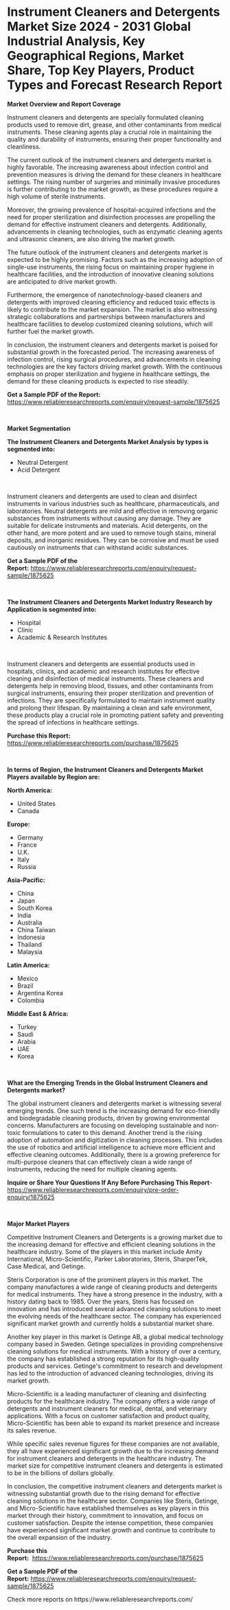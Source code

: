 <p><h1>Instrument Cleaners and Detergents Market Size 2024 - 2031 Global Industrial Analysis, Key Geographical Regions, Market Share, Top Key Players, Product Types and Forecast Research Report</h1></p><p><strong>Market Overview and Report Coverage</strong></p>
<p><p>Instrument cleaners and detergents are specially formulated cleaning products used to remove dirt, grease, and other contaminants from medical instruments. These cleaning agents play a crucial role in maintaining the quality and durability of instruments, ensuring their proper functionality and cleanliness.</p><p>The current outlook of the instrument cleaners and detergents market is highly favorable. The increasing awareness about infection control and prevention measures is driving the demand for these cleaners in healthcare settings. The rising number of surgeries and minimally invasive procedures is further contributing to the market growth, as these procedures require a high volume of sterile instruments.</p><p>Moreover, the growing prevalence of hospital-acquired infections and the need for proper sterilization and disinfection processes are propelling the demand for effective instrument cleaners and detergents. Additionally, advancements in cleaning technologies, such as enzymatic cleaning agents and ultrasonic cleaners, are also driving the market growth.</p><p>The future outlook of the instrument cleaners and detergents market is expected to be highly promising. Factors such as the increasing adoption of single-use instruments, the rising focus on maintaining proper hygiene in healthcare facilities, and the introduction of innovative cleaning solutions are anticipated to drive market growth.</p><p>Furthermore, the emergence of nanotechnology-based cleaners and detergents with improved cleaning efficiency and reduced toxic effects is likely to contribute to the market expansion. The market is also witnessing strategic collaborations and partnerships between manufacturers and healthcare facilities to develop customized cleaning solutions, which will further fuel the market growth.</p><p>In conclusion, the instrument cleaners and detergents market is poised for substantial growth in the forecasted period. The increasing awareness of infection control, rising surgical procedures, and advancements in cleaning technologies are the key factors driving market growth. With the continuous emphasis on proper sterilization and hygiene in healthcare settings, the demand for these cleaning products is expected to rise steadily.</p></p>
<p><strong>Get a Sample PDF of the Report:</strong> <a href="https://www.reliableresearchreports.com/enquiry/request-sample/1875625">https://www.reliableresearchreports.com/enquiry/request-sample/1875625</a></p>
<p>&nbsp;</p>
<p><strong>Market Segmentation</strong></p>
<p><strong>The Instrument Cleaners and Detergents Market Analysis by types is segmented into:</strong></p>
<p><ul><li>Neutral Detergent</li><li>Acid Detergent</li></ul></p>
<p>&nbsp;</p>
<p><p>Instrument cleaners and detergents are used to clean and disinfect instruments in various industries such as healthcare, pharmaceuticals, and laboratories. Neutral detergents are mild and effective in removing organic substances from instruments without causing any damage. They are suitable for delicate instruments and materials. Acid detergents, on the other hand, are more potent and are used to remove tough stains, mineral deposits, and inorganic residues. They can be corrosive and must be used cautiously on instruments that can withstand acidic substances.</p></p>
<p><strong>Get a Sample PDF of the Report:</strong>&nbsp;<a href="https://www.reliableresearchreports.com/enquiry/request-sample/1875625">https://www.reliableresearchreports.com/enquiry/request-sample/1875625</a></p>
<p>&nbsp;</p>
<p><strong>The Instrument Cleaners and Detergents Market Industry Research by Application is segmented into:</strong></p>
<p><ul><li>Hospital</li><li>Clinic</li><li>Academic & Research Institutes</li></ul></p>
<p>&nbsp;</p>
<p><p>Instrument cleaners and detergents are essential products used in hospitals, clinics, and academic and research institutes for effective cleaning and disinfection of medical instruments. These cleaners and detergents help in removing blood, tissues, and other contaminants from surgical instruments, ensuring their proper sterilization and prevention of infections. They are specifically formulated to maintain instrument quality and prolong their lifespan. By maintaining a clean and safe environment, these products play a crucial role in promoting patient safety and preventing the spread of infections in healthcare settings.</p></p>
<p><strong>Purchase this Report:</strong>&nbsp; <a href="https://www.reliableresearchreports.com/purchase/1875625">https://www.reliableresearchreports.com/purchase/1875625</a></p>
<p>&nbsp;</p>
<p><strong>In terms of Region, the Instrument Cleaners and Detergents Market Players available by Region are:</strong></p>
<p>
    <p> <strong> North America: </strong>
        <ul>
            <li>United States</li>
            <li>Canada</li>
        </ul>
        </p> 
    <p> <strong> Europe: </strong>
        <ul>
            <li>Germany</li>
            <li>France</li>
            <li>U.K.</li>
            <li>Italy</li>
            <li>Russia</li>
        </ul>
        </p> 
    <p> <strong> Asia-Pacific: </strong>
        <ul>
            <li>China</li>
            <li>Japan</li>
            <li>South Korea</li>
            <li>India</li>
            <li>Australia</li>
            <li>China Taiwan</li>
            <li>Indonesia</li>
            <li>Thailand</li>
            <li>Malaysia</li>
        </ul>
        </p> 
    <p> <strong> Latin America: </strong>
        <ul>
            <li>Mexico</li>
            <li>Brazil</li>
            <li>Argentina Korea</li>
            <li>Colombia</li>
        </ul>
        </p> 
    <p> <strong> Middle East & Africa: </strong>
        <ul>
            <li>Turkey</li>
            <li>Saudi</li>
            <li>Arabia</li>
            <li>UAE</li>
            <li>Korea</li>
        </ul>
    </p>
    </p>
<p>&nbsp;</p>
<p><strong>What are the Emerging Trends in the Global Instrument Cleaners and Detergents market?</strong></p>
<p><p>The global instrument cleaners and detergents market is witnessing several emerging trends. One such trend is the increasing demand for eco-friendly and biodegradable cleaning products, driven by growing environmental concerns. Manufacturers are focusing on developing sustainable and non-toxic formulations to cater to this demand. Another trend is the rising adoption of automation and digitization in cleaning processes. This includes the use of robotics and artificial intelligence to achieve more efficient and effective cleaning outcomes. Additionally, there is a growing preference for multi-purpose cleaners that can effectively clean a wide range of instruments, reducing the need for multiple cleaning agents.</p></p>
<p><strong>Inquire or Share Your Questions If Any Before Purchasing This Report</strong>- <a href="https://www.reliableresearchreports.com/enquiry/pre-order-enquiry/1875625">https://www.reliableresearchreports.com/enquiry/pre-order-enquiry/1875625</a></p>
<p>&nbsp;</p>
<p><strong>Major Market Players</strong></p>
<p><p>Competitive Instrument Cleaners and Detergents is a growing market due to the increasing demand for effective and efficient cleaning solutions in the healthcare industry. Some of the players in this market include Amity International, Micro-Scientific, Parker Laboratories, Steris, SharperTek, Case Medical, and Getinge.</p><p>Steris Corporation is one of the prominent players in this market. The company manufactures a wide range of cleaning products and detergents for medical instruments. They have a strong presence in the industry, with a history dating back to 1985. Over the years, Steris has focused on innovation and has introduced several advanced cleaning solutions to meet the evolving needs of the healthcare sector. The company has experienced significant market growth and currently holds a substantial market share.</p><p>Another key player in this market is Getinge AB, a global medical technology company based in Sweden. Getinge specializes in providing comprehensive cleaning solutions for medical instruments. With a history of over a century, the company has established a strong reputation for its high-quality products and services. Getinge's commitment to research and development has led to the introduction of advanced cleaning technologies, driving its market growth.</p><p>Micro-Scientific is a leading manufacturer of cleaning and disinfecting products for the healthcare industry. The company offers a wide range of detergents and instrument cleaners for medical, dental, and veterinary applications. With a focus on customer satisfaction and product quality, Micro-Scientific has been able to expand its market presence and increase its sales revenue.</p><p>While specific sales revenue figures for these companies are not available, they all have experienced significant growth due to the increasing demand for instrument cleaners and detergents in the healthcare industry. The market size for competitive instrument cleaners and detergents is estimated to be in the billions of dollars globally.</p><p>In conclusion, the competitive instrument cleaners and detergents market is witnessing substantial growth due to the rising demand for effective cleaning solutions in the healthcare sector. Companies like Steris, Getinge, and Micro-Scientific have established themselves as key players in this market through their history, commitment to innovation, and focus on customer satisfaction. Despite the intense competition, these companies have experienced significant market growth and continue to contribute to the overall expansion of the industry.</p></p>
<p><strong>Purchase this Report:</strong>&nbsp;&nbsp;<a href="https://www.reliableresearchreports.com/purchase/1875625">https://www.reliableresearchreports.com/purchase/1875625</a></p>
<p></p>
<p><strong>Get a Sample PDF of the Report:</strong>&nbsp;<a href="https://www.reliableresearchreports.com/enquiry/request-sample/1875625">https://www.reliableresearchreports.com/enquiry/request-sample/1875625</a></p>
<p>Check more reports on https://www.reliableresearchreports.com/</p>